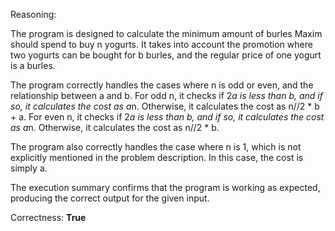 Reasoning:

The program is designed to calculate the minimum amount of burles Maxim should spend to buy n yogurts. It takes into account the promotion where two yogurts can be bought for b burles, and the regular price of one yogurt is a burles.

The program correctly handles the cases where n is odd or even, and the relationship between a and b. For odd n, it checks if 2*a is less than b, and if so, it calculates the cost as a*n. Otherwise, it calculates the cost as n//2 * b + a. For even n, it checks if 2*a is less than b, and if so, it calculates the cost as a*n. Otherwise, it calculates the cost as n//2 * b.

The program also correctly handles the case where n is 1, which is not explicitly mentioned in the problem description. In this case, the cost is simply a.

The execution summary confirms that the program is working as expected, producing the correct output for the given input.

Correctness: **True**